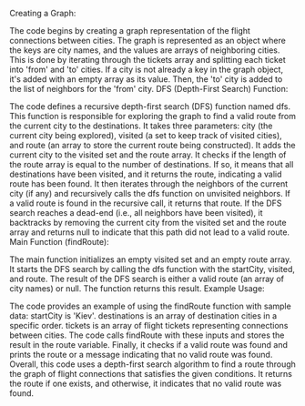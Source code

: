 Creating a Graph:

The code begins by creating a graph representation of the flight connections between cities. The graph is represented as an object where the keys are city names, and the values are arrays of neighboring cities. This is done by iterating through the tickets array and splitting each ticket into 'from' and 'to' cities. If a city is not already a key in the graph object, it's added with an empty array as its value. Then, the 'to' city is added to the list of neighbors for the 'from' city.
DFS (Depth-First Search) Function:

The code defines a recursive depth-first search (DFS) function named dfs. This function is responsible for exploring the graph to find a valid route from the current city to the destinations.
It takes three parameters: city (the current city being explored), visited (a set to keep track of visited cities), and route (an array to store the current route being constructed).
It adds the current city to the visited set and the route array.
It checks if the length of the route array is equal to the number of destinations. If so, it means that all destinations have been visited, and it returns the route, indicating a valid route has been found.
It then iterates through the neighbors of the current city (if any) and recursively calls the dfs function on unvisited neighbors.
If a valid route is found in the recursive call, it returns that route.
If the DFS search reaches a dead-end (i.e., all neighbors have been visited), it backtracks by removing the current city from the visited set and the route array and returns null to indicate that this path did not lead to a valid route.
Main Function (findRoute):

The main function initializes an empty visited set and an empty route array.
It starts the DFS search by calling the dfs function with the startCity, visited, and route.
The result of the DFS search is either a valid route (an array of city names) or null.
The function returns this result.
Example Usage:

The code provides an example of using the findRoute function with sample data:
startCity is 'Kiev'.
destinations is an array of destination cities in a specific order.
tickets is an array of flight tickets representing connections between cities.
The code calls findRoute with these inputs and stores the result in the route variable.
Finally, it checks if a valid route was found and prints the route or a message indicating that no valid route was found.
Overall, this code uses a depth-first search algorithm to find a route through the graph of flight connections that satisfies the given conditions. It returns the route if one exists, and otherwise, it indicates that no valid route was found.




